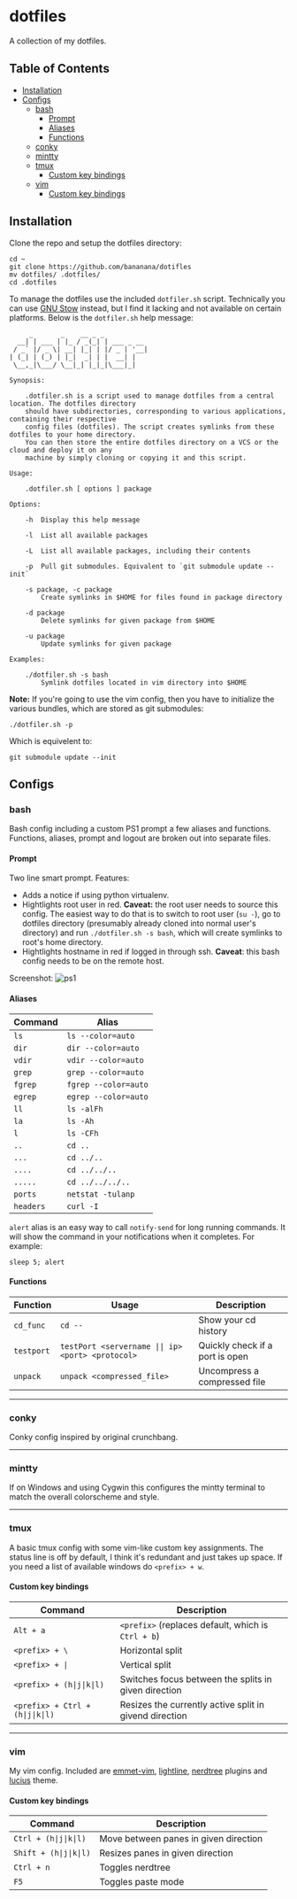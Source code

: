 # dotfiles

A collection of my dotfiles. 

## Table of Contents

* [Installation](#installation)
* [Configs](#configs)
    * [bash](#configs-bash)
        * [Prompt](#configs-bash-prompt)
        * [Aliases](#configs-bash-aliases)
        * [Functions](#configs-bash-functions)
    * [conky](#configs-conky)
    * [mintty](#configs-mintty)
    * [tmux](#configs-tmux)
        * [Custom key bindings](#configs-tmux-bindings)
    * [vim](#configs-vim)
        * [Custom key bindings](#configs-vim-bindings)

<h2 id="installation">Installation</h2>

Clone the repo and setup the dotfiles directory: 

    cd ~
    git clone https://github.com/bananana/dotifles
    mv dotfiles/ .dotfiles/
    cd .dotfiles

To manage the dotfiles use the included `dotfiler.sh` script. Technically you can use [GNU Stow](https://www.gnu.org/software/stow/) instead, but I find it lacking and not available on certain platforms. Below is the `dotfiler.sh` help message: 
```
     _       _    __ _ _
  __| | ___ | |_ / _(_| | ___ _ __
 / _` |/ _ \| __| |_| | |/ _ | '__|
| (_| | (_) | |_|  _| | |  __| |
 \__,_|\___/ \__|_| |_|_|\___|_|

Synopsis:

	.dotfiler.sh is a script used to manage dotfiles from a central location. The dotfiles directory
	should have subdirectories, corresponding to various applications, containing their respective
	config files (dotfiles). The script creates symlinks from these dotfiles to your home directory.
	You can then store the entire dotfiles directory on a VCS or the cloud and deploy it on any
	machine by simply cloning or copying it and this script.

Usage:

	.dotfiler.sh [ options ] package

Options:

	-h  Display this help message

	-l  List all available packages

	-L  List all available packages, including their contents

	-p  Pull git submodules. Equivalent to `git submodule update --init`  

	-s package, -c package
		Create symlinks in $HOME for files found in package directory

	-d package
		Delete symlinks for given package from $HOME 

	-u package
		Update symlinks for given package

Examples:

	./dotfiler.sh -s bash
		Symlink dotfiles located in vim directory into $HOME
```

**Note:** If you're going to use the vim config, then you have to initialize the various bundles, which are stored as git submodules:

	./dotfiler.sh -p

Which is equivelent to:

    git submodule update --init

<h2 id="configs">Configs</h2>

<h3 id="configs-bash">bash</h3>

Bash config including a custom PS1 prompt a few aliases and functions. Functions, aliases, prompt and logout are broken out into separate files. 

<h4 id="configs-bash-prompt">Prompt</h4>

Two line smart prompt. Features:

* Adds a notice if using python virtualenv.
* Hightlights root user in red. **Caveat:** the root user needs to source this config. The easiest way to do that is to switch to root user (`su -`), go to dotfiles directory (presumably already cloned into normal user's directory) and run `./dotfiler.sh -s bash`, which will create symlinks to root's home directory.
* Hightlights hostname in red if logged in through ssh. **Caveat**: this bash config needs to be on the remote host. 

Screenshot:
![ps1](https://pavelmamontov.com/content/blog/images/ps1_prompt_screenshot.png)

<h4 id="configs-bash-aliases">Aliases</h4>

|Command  |Alias                 |
|---------|----------------------|
|`ls`     |`ls --color=auto`     |
|`dir`    |`dir --color=auto`    |
|`vdir`   |`vdir --color=auto`   |
|`grep`   |`grep --color=auto`   |
|`fgrep`  |`fgrep --color=auto`  |
|`egrep`  |`egrep --color=auto`  |
|`ll`     |`ls -alFh`            |
|`la`     |`ls -Ah`              |
|`l`      |`ls -CFh`             |
|`..`     |`cd ..`               |
|`...`    |`cd ../..`            |
|`....`   |`cd ../../..`         |
|`.....`  |`cd ../../../..`      |
|`ports`  |`netstat -tulanp`     |
|`headers`|`curl -I`             |

`alert` alias is an easy way to call `notify-send` for long running commands. It will show the command in your notifications when it completes. For example:

	sleep 5; alert 

<h4 id="configs-bash-functions">Functions</h4>

|Function   |Usage                                             |Description                     |
|-----------|--------------------------------------------------|--------------------------------|
|`cd_func`  |`cd --`                                           |Show your cd history            |
|`testport` |`testPort <servername \|\| ip> <port> <protocol>` |Quickly check if a port is open |
|`unpack`   |`unpack <compressed_file>`                        |Uncompress a compressed file    |

---

<h3 id="configs-conky">conky</h3>

Conky config inspired by original crunchbang.

---

<h3 id="configs-mintty">mintty</h3>

If on Windows and using Cygwin this configures the mintty terminal to match the overall colorscheme and style.

---

<h3 id="configs-tmux">tmux</h3>

A basic tmux config with some vim-like custom key assignments. The status line is off by default, I think it's redundant and just takes up space. If you need a list of available windows do `<prefix> + w`.

<h4 id="configs-tmux-bindings">Custom key bindings</h4>

|Command                          |Description                                            |
|---------------------------------|-------------------------------------------------------|
|`Alt + a`                        |`<prefix>` (replaces default, which is `Ctrl + b`)     |
|`<prefix> + \`                   |Horizontal split                                       |
|`<prefix> + \|` 	              |Vertical split                                         |
|`<prefix> + (h\|j\|k\|l)`        |Switches focus between the splits in given direction   |
|`<prefix> + Ctrl + (h\|j\|k\|l)` |Resizes the currently active split in givend direction |

---

<h3 id="configs-vim">vim</h3>

My vim config. Included are [emmet-vim](https://github.com/mattn/emmet-vim), [lightline](https://github.com/itchyny/lightline.vim), [nerdtree](https://github.com/scrooloose/nerdtree) plugins and [lucius](https://github.com/jonathanfilip/vim-lucius) theme. 

<h4 id="configs-vim-bindings">Custom key bindings</h4> 

|Command                |Description                           |
|-----------------------|--------------------------------------|
|`Ctrl + (h\|j\|k\|l)`  |Move between panes in given direction |
|`Shift + (h\|j\|k\|l)` |Resizes panes in given direction      | 
|`Ctrl + n`             |Toggles nerdtree                      |
|`F5`                   |Toggles paste mode                    |
